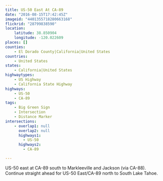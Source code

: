 ```yaml
---
title: US-50 East At CA-89
date: "2016-08-15T17:42:45Z"
imageid: "4401355718280663168"
flickrid: "28799838590"
location:
    latitude: 38.850904
    longitude: -120.022609
places: []
counties:
    - El Dorado County|California|United States
countries:
    - United States
states:
    - California|United States
highwaytypes:
    - US Highway
    - California State Highway
highways:
    - US-50
    - CA-89
tags:
    - Big Green Sign
    - Intersection
    - Distance Marker
intersections:
    - overlap1: null
      overlap2: null
      highways1:
        - US-50
      highways2:
        - CA-89

---
```

US-50 east at CA-89 south to Markleeville and Jackson (via CA-88).  Continue straight ahead for US-50 East/CA-89 north to South Lake Tahoe.